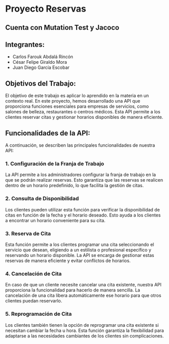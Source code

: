 # Proyecto Reservas
## Cuenta con Mutation Test y Jacoco
## Integrantes:
- Carlos Farouk Abdalá Rincón
- César Felipe Giraldo Mora
- Juan Diego García Escobar

## Objetivos del Trabajo:
El objetivo de este trabajo es aplicar lo aprendido en la materia en un contexto real. En este proyecto, hemos desarrollado una API que proporciona funciones esenciales para empresas de servicios, como salones de belleza, restaurantes o centros médicos. Esta API permite a los clientes reservar citas y gestionar horarios disponibles de manera eficiente.

## Funcionalidades de la API:
A continuación, se describen las principales funcionalidades de nuestra API:

### 1. Configuración de la Franja de Trabajo
La API permite a los administradores configurar la franja de trabajo en la que se podrán realizar reservas. Esto garantiza que las reservas se realicen dentro de un horario predefinido, lo que facilita la gestión de citas.

### 2. Consulta de Disponibilidad
Los clientes pueden utilizar esta función para verificar la disponibilidad de citas en función de la fecha y el horario deseado. Esto ayuda a los clientes a encontrar un horario conveniente para su cita.

### 3. Reserva de Cita
Esta función permite a los clientes programar una cita seleccionando el servicio que desean, eligiendo a un estilista o profesional específico y reservando un horario disponible. La API se encarga de gestionar estas reservas de manera eficiente y evitar conflictos de horarios.

### 4. Cancelación de Cita
En caso de que un cliente necesite cancelar una cita existente, nuestra API proporciona la funcionalidad para hacerlo de manera sencilla. La cancelación de una cita libera automáticamente ese horario para que otros clientes puedan reservarlo.

### 5. Reprogramación de Cita
Los clientes también tienen la opción de reprogramar una cita existente si necesitan cambiar la fecha u hora. Esta función garantiza la flexibilidad para adaptarse a las necesidades cambiantes de los clientes sin complicaciones.
